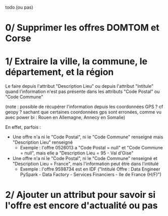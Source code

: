todo (ou pas)

# 0/ Supprimer les offres DOMTOM et Corse


# 1/ Extraire la ville, la commune, le département, et la région


Le faire depuis l'attribut "Description Lieu" ou depuis l'attribut "Intitule" quand l'information n'est pas présente dans les attributs "Code Postal" ou "Code Commune"

(note : possible de récupérer l'information depuis les coordonnées GPS ? cf geopy ? sachant que certaines coordonnées gps sont erronées, comme vu avec power bi : Rouen en Allemagne, Annecy en Somalie)

En effet, parfois :
 - Une offre n'a ni le "Code Postal", ni le "Code Commune" renseigné mais "Description Lieu" renseigné
   - Exemple : l'offre 0526013 a "Code Postal = null" et "Code Commune = null", mais elle a "Description Lieu = 95 - Val d'Oise"
 - Une offre n'a ni le "Code Postal", ni le "Code Commune" renseigné et "Description Lieu = France", mais l'information peut être dans l'intitulé
   - Exemple : l'offre 9598734 est en IDF ("Intitulé Offre : Data Engineer PySpark - Data Factory - Services Financiers - Ile de France (H/F)")


# 2/ Ajouter un attribut pour savoir si l'offre est encore d'actualité ou pas

